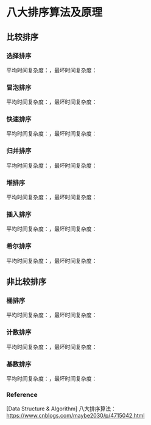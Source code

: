 # 八大排序算法及原理

## 比较排序

### 选择排序

平均时间复杂度：，最坏时间复杂度：

### 冒泡排序

平均时间复杂度：，最坏时间复杂度：

### 快速排序

平均时间复杂度：，最坏时间复杂度：

### 归并排序

平均时间复杂度：，最坏时间复杂度：

### 堆排序

平均时间复杂度：，最坏时间复杂度：

### 插入排序

平均时间复杂度：，最坏时间复杂度：

### 希尔排序

平均时间复杂度：，最坏时间复杂度：

## 非比较排序

### 桶排序

平均时间复杂度：，最坏时间复杂度：

### 计数排序

平均时间复杂度：，最坏时间复杂度：

### 基数排序

平均时间复杂度：，最坏时间复杂度：

### Reference

[Data Structure & Algorithm] 八大排序算法：https://www.cnblogs.com/maybe2030/p/4715042.html
